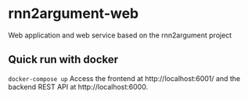 # rnn2argument-web
Web application and web service based on the rnn2argument project

## Quick run with docker
`docker-compose up`
Access the frontend at http://localhost:6001/ and the backend REST API at http://localhost:6000.

